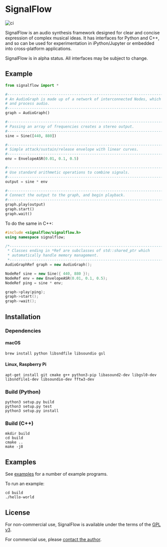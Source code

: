 # SignalFlow

![ci](https://github.com/ideoforms/signal/workflows/ci/badge.svg)

SignalFlow is an audio synthesis framework designed for clear and concise expression of complex musical ideas. It has interfaces for Python and C++, and so can be used for experimentation in iPython/Jupyter or embedded into cross-platform applications.

SignalFlow is in alpha status. All interfaces may be subject to change.

## Example

```python
from signalflow import *

#--------------------------------------------------------------------------------
# An AudioGraph is made up of a network of interconnected Nodes, which generate
# and process audio. 
#--------------------------------------------------------------------------------
graph = AudioGraph()

#--------------------------------------------------------------------------------
# Passing an array of frequencies creates a stereo output.
#--------------------------------------------------------------------------------
sine = Sine([440, 880])

#--------------------------------------------------------------------------------
# Simple attack/sustain/release envelope with linear curves.
#--------------------------------------------------------------------------------
env = EnvelopeASR(0.01, 0.1, 0.5)

#--------------------------------------------------------------------------------
# Use standard arithmetic operations to combine signals.
#--------------------------------------------------------------------------------
output = sine * env

#--------------------------------------------------------------------------------
# Connect the output to the graph, and begin playback.
#--------------------------------------------------------------------------------
graph.play(output)
graph.start()
graph.wait()
```

To do the same in C++:

```cpp
#include <signalflow/signalflow.h>
using namespace signalflow;

/*------------------------------------------------------------------------
 * Classes ending in *Ref are subclasses of std::shared_ptr which
 * automatically handle memory management.
 *-----------------------------------------------------------------------*/
AudioGraphRef graph = new AudioGraph();

NodeRef sine = new Sine({ 440, 880 });
NodeRef env = new EnvelopeASR(0.01, 0.1, 0.5);
NodeRef ping = sine * env;

graph->play(ping);
graph->start();
graph->wait();
```

## Installation

### Dependencies

#### macOS

```
brew install python libsndfile libsoundio gsl
```

#### Linux, Raspberry Pi

```
apt-get install git cmake g++ python3-pip libasound2-dev libgsl0-dev libsndfile1-dev libsoundio-dev fftw3-dev 
```

### Build (Python)

```
python3 setup.py build
python3 setup.py test
python3 setup.py install
```


### Build (C++)

```
mkdir build
cd build
cmake ..
make -j8
```

## Examples

See [examples](examples) for a number of example programs.

To run an example:
```
cd build
./hello-world
```

## License

For non-commercial use, SignalFlow is available under the terms of the [GPL v3](http://www.gnu.org/licenses/gpl-3.0.en.html).

For commercial use, please [contact the author](http://erase.net/contact).

